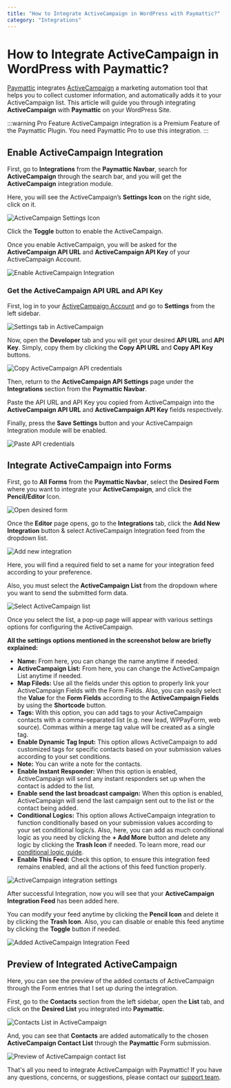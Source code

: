 ```yaml
---
title: "How to Integrate ActiveCampaign in WordPress with Paymattic?"
category: "Integrations"
---
```


# How to Integrate ActiveCampaign in WordPress with Paymattic?

[Paymattic](https://paymattic.com/) integrates [ActiveCampaign](https://www.activecampaign.com/) a marketing automation tool that helps you to collect customer information, and automatically adds it to your ActiveCampaign list. This article will guide you through integrating **ActiveCampaign** with **Paymattic** on your WordPress Site.  

:::warning Pro Feature
ActiveCampaign integration is a Premium Feature of the Paymattic Plugin. You need Paymattic Pro to use this integration.
:::

## Enable ActiveCampaign Integration 


First, go to **Integrations** from the **Paymattic Navbar**, search for **ActiveCampaign** through the search bar, and you will get the **ActiveCampaign** integration module.

Here, you will see the ActiveCampaign’s **Settings Icon** on the right side, click on it.

![ActiveCampaign Settings Icon](/images/integrations/how-to-integrate-activecampaign-in-wordpress-with-paymattic/Active-Campaigns-Setting-Icon-scaled.webp)

Click the **Toggle** button to enable the ActiveCampaign. 

Once you enable ActiveCampaign, you will be asked for the **ActiveCampaign API URL** and **ActiveCampaign API Key** of your ActiveCampaign Account.

![Enable ActiveCampaign Integration](/images/integrations/how-to-integrate-activecampaign-in-wordpress-with-paymattic/Enable-Active-Campaign-Integration-scaled.webp)

### Get the ActiveCampaign API URL and API Key


First, log in to your [ActiveCampaign Account](https://www.activecampaign.com/) and go to **Settings** from the left sidebar.

![Settings tab in ActiveCampaign](/images/integrations/how-to-integrate-activecampaign-in-wordpress-with-paymattic/Settings-tab-of-Active-Campaign-scaled.webp)

Now, open the **Developer** tab and you will get your desired **API URL** and **API Key**. Simply, copy them by clicking the **Copy API URL** and **Copy API Key** buttons.

![Copy ActiveCampaign API credentials](/images/integrations/how-to-integrate-activecampaign-in-wordpress-with-paymattic/Copy-Active-Campaign-API-URL-Key-scaled.webp)

Then, return to the **ActiveCampaign API Settings** page under the **Integrations** section from the **Paymattic Navbar**. 

Paste the API URL and API Key you copied from ActiveCampaign into the **ActiveCampaign API URL** and **ActiveCampaign API Key** fields respectively.

Finally, press the **Save Settings** button and your ActiveCampaign Integration module will be enabled.

![Paste API credentials](/images/integrations/how-to-integrate-activecampaign-in-wordpress-with-paymattic/Paste-the-API-URL-Key-scaled.webp)

## Integrate ActiveCampaign into Forms


First, go to **All Forms** from the **Paymattic Navbar**, select the **Desired Form** where you want to integrate your **ActiveCampaign**, and click the **Pencil/Editor** Icon. 

![Open desired form](/images/integrations/how-to-integrate-activecampaign-in-wordpress-with-paymattic/Open-desired-form-8-scaled.webp)

Once the **Editor** page opens, go to the **Integrations** tab, click the **Add New Integration** button & select ActiveCampaign Integration feed from the dropdown list. 

![Add new integration](/images/integrations/how-to-integrate-activecampaign-in-wordpress-with-paymattic/Add-new-integration-dropdown-1-scaled.webp)

Here, you will find a required field to set a name for your integration feed according to your preference.

Also, you must select the **ActiveCampaign List** from the dropdown where you want to send the submitted form data.

![Select ActiveCampaign list](/images/integrations/how-to-integrate-activecampaign-in-wordpress-with-paymattic/Selecting-active-campaign-list-scaled.webp)

Once you select the list, a pop-up page will appear with various settings options for configuring the ActiveCampaign.

**All the settings options mentioned in the screenshot below are briefly explained:**

* **Name:** From here, you can change the name anytime if needed.
* **ActiveCampaign List:** From here, you can change the ActiveCampaign List anytime if needed.
* **Map Fileds:** Use all the fields under this option to properly link your ActiveCampaign Fields with the Form Fields. Also, you can easily select the **Value** for the **Form Fields** according to the **ActiveCampaign Fields** by using the **Shortcode** button. 
* **Tags:** With this option, you can add tags to your ActiveCampaign contacts with a comma-separated list (e.g. new lead, WPPayForm, web source). Commas within a merge tag value will be created as a single tag.
* **Enable Dynamic Tag Input:** This option allows ActiveCampaign to add customized tags for specific contacts based on your submission values according to your set conditions.
* **Note:** You can write a note for the contacts.
* **Enable Instant Responder:** When this option is enabled, ActiveCampaign will send any instant responders set up when the contact is added to the list.
* **Enable send the last broadcast campaign:** When this option is enabled, ActiveCampaign will send the last campaign sent out to the list or the contact being added. 
* **Conditional Logics:** This option allows ActiveCampaign integration to function conditionally based on your submission values according to your set conditional logic/s. Also, here,  you can add as much conditional logic as you need by clicking the **+ Add More** button and delete any logic by clicking the **Trash Icon** if needed. To learn more, read our [conditional logic guide](/how-to-use-conditional-logic-in-form-fields-with-paymattic).
* **Enable This Feed:** Check this option, to ensure this integration feed remains enabled, and all the actions of this feed function properly.

![ActiveCampaign integration settings](/images/integrations/how-to-integrate-activecampaign-in-wordpress-with-paymattic/Add-New-Active-Campaign-Integration-Feed-page.webp)

After successful Integration, now you will see that your **ActiveCampaign Integration Feed** has been added here. 

You can modify your feed anytime by clicking the **Pencil Icon** and delete it by clicking the **Trash Icon**. 
Also, you can disable or enable this feed anytime by clicking the **Toggle** button if needed.

![Added ActiveCampaign Integration Feed](/images/integrations/how-to-integrate-activecampaign-in-wordpress-with-paymattic/Added-Active-Campaign-Intgration-Feed-scaled.webp)

## Preview of Integrated ActiveCampaign

Here, you can see the preview of the added contacts of ActiveCampaign through the Form entries that I set up during the integration.

First, go to the **Contacts** section from the left sidebar, open the **List** tab, and click on the **Desired List** you integrated into **Paymattic**.

![Contacts List in ActiveCampaign](/images/integrations/how-to-integrate-activecampaign-in-wordpress-with-paymattic/Contacts-List-from-Active-campaign-dashboard-scaled.webp)

And, you can see that **Contacts** are added automatically to the chosen **ActiveCampaign Contact List** through the **Paymattic** Form submission. 

![Preview of ActiveCampaign contact list](/images/integrations/how-to-integrate-activecampaign-in-wordpress-with-paymattic/Preview-of-Active-Campaign-contact-List.webp)

That's all you need to integrate ActiveCampaign with Paymattic! If you have any questions, concerns, or suggestions, please contact our [support team](https://wpmanageninja.com/support-tickets/?utm_source=wpmn&utm_medium=home&utm_campaign=site#/).